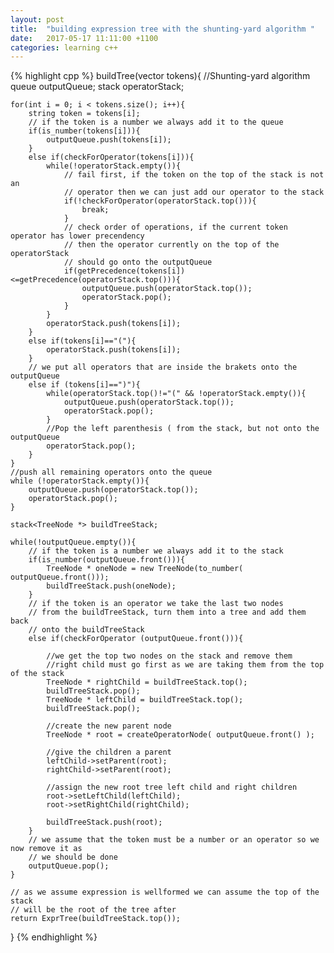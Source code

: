 ```yaml
---
layout: post
title:  "building expression tree with the shunting-yard algorithm "
date:   2017-05-17 11:11:00 +1100
categories: learning c++
---
```



{% highlight cpp %}
buildTree(vector<string> tokens){ 
    //Shunting-yard algorithm
    queue<string> outputQueue;
    stack<string> operatorStack;
    
    for(int i = 0; i < tokens.size(); i++){
        string token = tokens[i];
        // if the token is a number we always add it to the queue
        if(is_number(tokens[i])){
            outputQueue.push(tokens[i]);
        }
        else if(checkForOperator(tokens[i])){
            while(!operatorStack.empty()){
                // fail first, if the token on the top of the stack is not an
                // operator then we can just add our operator to the stack
                if(!checkForOperator(operatorStack.top())){
                    break;
                }
                // check order of operations, if the current token operator has lower precendency
                // then the operator currently on the top of the operatorStack
                // should go onto the outputQueue
                if(getPrecedence(tokens[i])<=getPrecedence(operatorStack.top())){
                    outputQueue.push(operatorStack.top());
                    operatorStack.pop();
                }
            }
            operatorStack.push(tokens[i]);
        }
        else if(tokens[i]=="("){
            operatorStack.push(tokens[i]);
        }
        // we put all operators that are inside the brakets onto the outputQueue
        else if (tokens[i]==")"){
            while(operatorStack.top()!="(" && !operatorStack.empty()){
                outputQueue.push(operatorStack.top());
                operatorStack.pop();
            }
            //Pop the left parenthesis ( from the stack, but not onto the outputQueue
            operatorStack.pop();
        }
    }
    //push all remaining operators onto the queue
    while (!operatorStack.empty()){
        outputQueue.push(operatorStack.top());
        operatorStack.pop();
    }
    
    stack<TreeNode *> buildTreeStack;
    
    while(!outputQueue.empty()){
        // if the token is a number we always add it to the stack
        if(is_number(outputQueue.front())){
            TreeNode * oneNode = new TreeNode(to_number( outputQueue.front()));
            buildTreeStack.push(oneNode);
        }
        // if the token is an operator we take the last two nodes
        // from the buildTreeStack, turn them into a tree and add them back
        // onto the buildTreeStack
        else if(checkForOperator (outputQueue.front())){
            
            //we get the top two nodes on the stack and remove them
            //right child must go first as we are taking them from the top of the stack
            TreeNode * rightChild = buildTreeStack.top();
            buildTreeStack.pop();
            TreeNode * leftChild = buildTreeStack.top();
            buildTreeStack.pop();
            
            //create the new parent node
            TreeNode * root = createOperatorNode( outputQueue.front() );
            
            //give the children a parent
            leftChild->setParent(root);
            rightChild->setParent(root);
            
            //assign the new root tree left child and right children
            root->setLeftChild(leftChild);
            root->setRightChild(rightChild);
            
            buildTreeStack.push(root);
        }
        // we assume that the token must be a number or an operator so we now remove it as
        // we should be done
        outputQueue.pop();
    }
    
    // as we assume expression is wellformed we can assume the top of the stack
    // will be the root of the tree after
    return ExprTree(buildTreeStack.top());
}
{% endhighlight %}